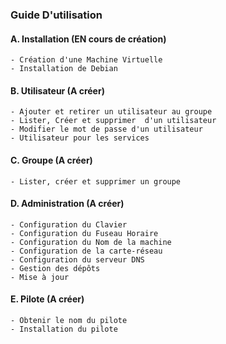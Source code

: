 ### Guide D'utilisation
#### A. Installation (EN cours de création)
```
- Création d'une Machine Virtuelle
- Installation de Debian
``` 

#### B. Utilisateur (A créer)
``` 
- Ajouter et retirer un utilisateur au groupe
- Lister, Créer et supprimer  d'un utilisateur
- Modifier le mot de passe d'un utilisateur
- Utilisateur pour les services
``` 

#### C. Groupe (A créer)
``` 
- Lister, créer et supprimer un groupe
```

#### D. Administration (A créer)
```
- Configuration du Clavier
- Configuration du Fuseau Horaire
- Configuration du Nom de la machine
- Configuration de la carte-réseau
- Configuration du serveur DNS
- Gestion des dépôts
- Mise à jour
```

#### E. Pilote (A créer)
``` 
- Obtenir le nom du pilote
- Installation du pilote
```
